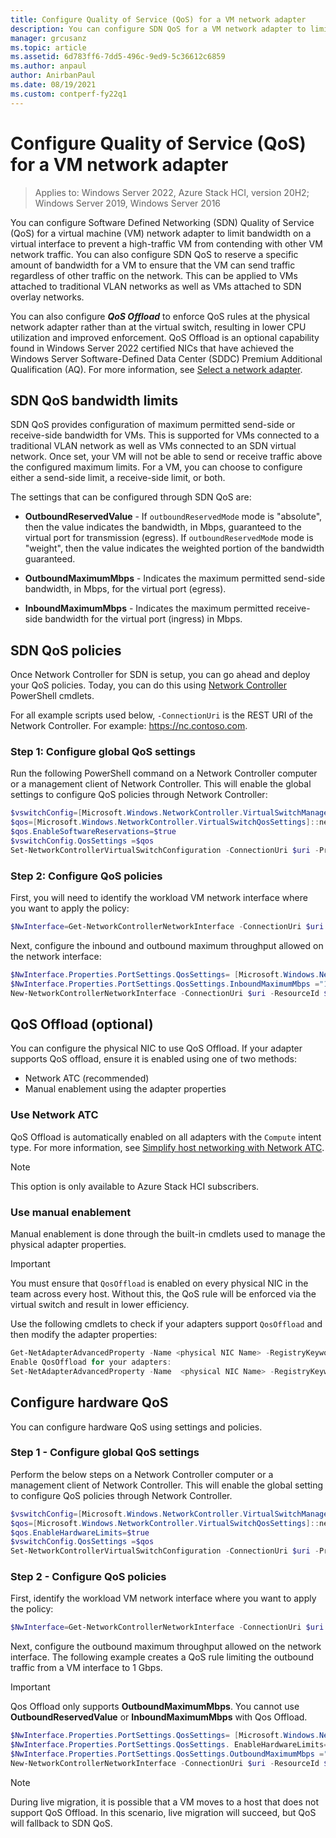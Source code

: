 ```yaml
---
title: Configure Quality of Service (QoS) for a VM network adapter
description: You can configure SDN QoS for a VM network adapter to limit bandwidth on a virtual interface to prevent a high-traffic VM from blocking other users.
manager: grcusanz
ms.topic: article
ms.assetid: 6d783ff6-7dd5-496c-9ed9-5c36612c6859
ms.author: anpaul
author: AnirbanPaul
ms.date: 08/19/2021
ms.custom: contperf-fy22q1
---
```

# Configure Quality of Service (QoS) for a VM network adapter

>Applies to: Windows Server 2022, Azure Stack HCI, version 20H2; Windows Server 2019, Windows Server 2016

You can configure Software Defined Networking (SDN) Quality of Service (QoS) for a virtual machine (VM) network adapter to limit bandwidth on a virtual interface to prevent a high-traffic VM from contending with other VM network traffic. You can also configure SDN QoS to reserve a specific amount of bandwidth for a VM to ensure that the VM can send traffic regardless of other traffic on the network. This can be applied to VMs attached to traditional VLAN networks as well as VMs attached to SDN overlay networks.

You can also configure ***QoS Offload*** to enforce QoS rules at the physical network adapter rather than at the virtual switch, resulting in lower CPU utilization and improved enforcement. QoS Offload is an optional capability found in Windows Server 2022 certified NICs that have achieved the Windows Server Software-Defined Data Center (SDDC) Premium Additional Qualification (AQ). For more information, see [Select a network adapter](/azure-stack/hci/concepts/host-network-requirements#select-a-network-adapter).

## SDN QoS bandwidth limits

SDN QoS provides configuration of maximum permitted send-side or receive-side bandwidth for VMs. This is supported for VMs connected to a traditional VLAN network as well as VMs connected to an SDN virtual network. Once set, your VM will not be able to send or receive traffic above the configured maximum limits. For a VM, you can choose to configure either a send-side limit, a receive-side limit, or both.

The settings that can be configured through SDN QoS are:

- **OutboundReservedValue** - If `outboundReservedMode` mode is "absolute", then the value indicates the bandwidth, in Mbps, guaranteed to the virtual port for transmission (egress). If `outboundReservedMode` mode is "weight", then the value indicates the weighted portion of the bandwidth guaranteed.

- **OutboundMaximumMbps** - Indicates the maximum permitted send-side bandwidth, in Mbps, for the virtual port (egress).

- **InboundMaximumMbps** - Indicates the maximum permitted receive-side bandwidth for the virtual port (ingress) in Mbps.

## SDN QoS policies

Once Network Controller for SDN is setup, you can go ahead and deploy your QoS policies. Today, you can do this using [Network Controller](/powershell/module/networkcontroller/?view=windowsserver2019-ps) PowerShell cmdlets.

For all example scripts used below, `-ConnectionUri` is the REST URI of the Network Controller. For example: https://nc.contoso.com.

### Step 1: Configure global QoS settings

Run the following PowerShell command on a Network Controller computer or a management client of Network Controller. This will enable the global settings to configure QoS policies through Network Controller:

~~~powershell
$vswitchConfig=[Microsoft.Windows.NetworkController.VirtualSwitchManagerProperties]::new()
$qos=[Microsoft.Windows.NetworkController.VirtualSwitchQosSettings]::new()
$qos.EnableSoftwareReservations=$true
$vswitchConfig.QosSettings =$qos
Set-NetworkControllerVirtualSwitchConfiguration -ConnectionUri $uri -Properties $vswitchConfig
~~~

### Step 2: Configure QoS policies

First, you will need to identify the workload VM network interface where you want to apply the policy:

~~~powershell
$NwInterface=Get-NetworkControllerNetworkInterface -ConnectionUri $uri -ResourceId Vnet-VM2_Net_Adapter_0
~~~

Next, configure the inbound and outbound maximum throughput allowed on the network interface:

~~~powershell
$NwInterface.Properties.PortSettings.QosSettings= [Microsoft.Windows.NetworkController.VirtualNetworkInterfaceQosSettings]::new()
$NwInterface.Properties.PortSettings.QosSettings.InboundMaximumMbps ="1000"
New-NetworkControllerNetworkInterface -ConnectionUri $uri -ResourceId $NwInterface.ResourceId -Properties $NwInterface.Properties
~~~

## QoS Offload (optional)

You can configure the physical NIC to use QoS Offload. If your adapter supports QoS offload, ensure it is enabled using one of two methods:

- Network ATC (recommended)
- Manual enablement using the adapter properties

### Use Network ATC

QoS Offload is automatically enabled on all adapters with the `Compute` intent type. For more information, see [Simplify host networking with Network ATC](/azure-stack/hci/deploy/network-atc).

>[!NOTE]
>This option is only available to Azure Stack HCI subscribers.

### Use manual enablement

Manual enablement is done through the built-in cmdlets used to manage the physical adapter properties.

>[!IMPORTANT]
>You must ensure that `QosOffload` is enabled on every physical NIC in the team across every host. Without this, the QoS rule will be enforced via the virtual switch and result in lower efficiency.

Use the following cmdlets to check if your adapters support `QosOffload` and then modify the adapter properties:

~~~powershell
Get-NetAdapterAdvancedProperty -Name <physical NIC Name> -RegistryKeyword *QosOffload
Enable QosOffload for your adapters:
Set-NetAdapterAdvancedProperty -Name  <physical NIC Name> -RegistryKeyword *QosOffload -RegistryValue 1
~~~

## Configure hardware QoS

You can configure hardware QoS using settings and policies.

### Step 1 - Configure global QoS settings

Perform the below steps on a Network Controller computer or a management client of Network Controller. This will enable the global setting to configure QoS policies through Network Controller.

~~~powershell
$vswitchConfig=[Microsoft.Windows.NetworkController.VirtualSwitchManagerProperties]::new()
$qos=[Microsoft.Windows.NetworkController.VirtualSwitchQosSettings]::new()
$qos.EnableHardwareLimits=$true
$vswitchConfig.QosSettings =$qos
Set-NetworkControllerVirtualSwitchConfiguration -ConnectionUri $uri -Properties $vswitchConfig
~~~

### Step 2 - Configure QoS policies

First, identify the workload VM network interface where you want to apply the policy:

~~~powershell
$NwInterface=Get-NetworkControllerNetworkInterface -ConnectionUri $uri -ResourceId Vnet-VM2_Net_Adapter_0
~~~

Next, configure the outbound maximum throughput allowed on the network interface. The following example creates a QoS rule limiting the outbound traffic from a VM interface to 1 Gbps.

>[!IMPORTANT]
>Qos Offload only supports **OutboundMaximumMbps**. You cannot use **OutboundReservedValue** or **InboundMaximumMbps** with Qos Offload.

~~~powershell
$NwInterface.Properties.PortSettings.QosSettings= [Microsoft.Windows.NetworkController.VirtualNetworkInterfaceQosSettings]::new()
$NwInterface.Properties.PortSettings.QosSettings. EnableHardwareLimits=$true
$NwInterface.Properties.PortSettings.QosSettings.OutboundMaximumMbps ="1000"
New-NetworkControllerNetworkInterface -ConnectionUri $uri -ResourceId $NwInterface.ResourceId -Properties $NwInterface.Properties
~~~

>[!NOTE]
>During live migration, it is possible that a VM moves to a host that does not support QoS Offload. In this scenario, live migration will succeed, but QoS will fallback to SDN QoS.
